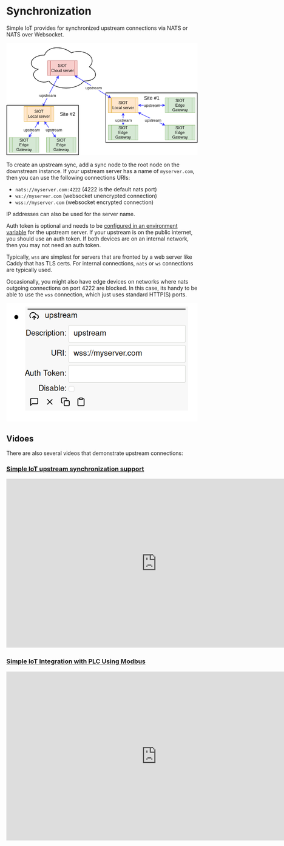 # Synchronization

Simple IoT provides for synchronized upstream connections via NATS or NATS over
Websocket.

![upstream](images/multiple-upstream.png)

To create an upstream sync, add a sync node to the root node on the downstream
instance. If your upstream server has a name of `myserver.com`, then you can use
the following connections URIs:

- `nats://myserver.com:4222` (4222 is the default nats port)
- `ws://myserver.com` (websocket unencrypted connection)
- `wss://myserver.com` (websocket encrypted connection)

IP addresses can also be used for the server name.

Auth token is optional and needs to be
[configured in an environment variable](configuration.md) for the upstream
server. If your upstream is on the public internet, you should use an auth
token. If both devices are on an internal network, then you may not need an auth
token.

Typically, `wss` are simplest for servers that are fronted by a web server like
Caddy that has TLS certs. For internal connections, `nats` or `ws` connections
are typically used.

Occasionally, you might also have edge devices on networks where nats outgoing
connections on port 4222 are blocked. In this case, its handy to be able to use
the `wss` connection, which just uses standard HTTP(S) ports.

![sync](images/upstream.png)

## Vidoes

There are also several videos that demonstrate upstream connections:

### [Simple IoT upstream synchronization support](https://youtu.be/6xB-gXUynQc)

<iframe width="791" height="445" src="https://www.youtube.com/embed/6xB-gXUynQc" title="Simple IoT upstream synchronization support" frameborder="0" allow="accelerometer; autoplay; clipboard-write; encrypted-media; gyroscope; picture-in-picture; web-share" allowfullscreen></iframe>

### [Simple IoT Integration with PLC Using Modbus](https://youtu.be/-1PuBoTAzPE)

<iframe width="791" height="445" src="https://www.youtube.com/embed/-1PuBoTAzPE" title="Simple IoT Integration with PLC Using Modbus" frameborder="0" allow="accelerometer; autoplay; clipboard-write; encrypted-media; gyroscope; picture-in-picture; web-share" allowfullscreen></iframe>
